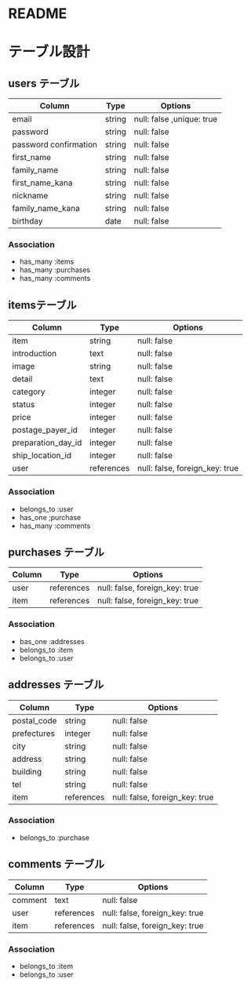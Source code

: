 # README


# テーブル設計

## users テーブル
| Column                | Type       | Options     |
| ----------------------| -----------|------------ |
| email                 | string     | null: false ,unique: true|
| password              | string     | null: false |
| password confirmation	| string     | null: false |
| first_name            | string     | null: false |
| family_name           | string     | null: false |
| first_name_kana       | string     | null: false |
| nickname              | string     | null: false |
| family_name_kana      | string     | null: false |
| birthday              | date       | null: false |

### Association
- has_many :items
- has_many :purchases
- has_many :comments


## itemsテーブル

| Column             | Type   | Options     |
| -------------------| ------ | ----------- |
| item               | string | null: false |
| introduction       | text   | null: false |
| image              | string | null: false |
| detail             | text   | null: false |
| category           | integer| null: false |
| status             | integer| null: false |
| price              | integer| null: false |
| postage_payer_id   | integer| null: false |
| preparation_day_id | integer| null: false |
| ship_location_id   | integer| null: false |
| user               | references | null: false, foreign_key: true |

### Association
- belongs_to :user
- has_one ;purchase
- has_many :comments


## purchases テーブル
| Column             | Type   | Options     |
| -------------------| ------ | ----------- |
| user               | references | null: false, foreign_key: true |
| item               | references | null: false, foreign_key: true |


### Association
- bas_one :addresses
- belongs_to :item
- belongs_to :user



## addresses テーブル
| Column        | Type       | Options     |
| --------------| ------     | ------------|
| postal_code   | string     | null: false |
| prefectures   | integer    | null: false |
| city          | string     | null: false |
| address       | string     | null: false |
| building      | string     | null: false |
| tel           | string     | null: false |
| item          | references | null: false, foreign_key: true |

### Association
- belongs_to :purchase


## comments テーブル
| Column        | Type        | Options    |
| --------------| -----------| ------------|
| comment       | text       | null: false |
| user          |references | null: false, foreign_key: true |
| item          |references | null: false, foreign_key: true |

### Association
- belongs_to :item
- belongs_to :user


